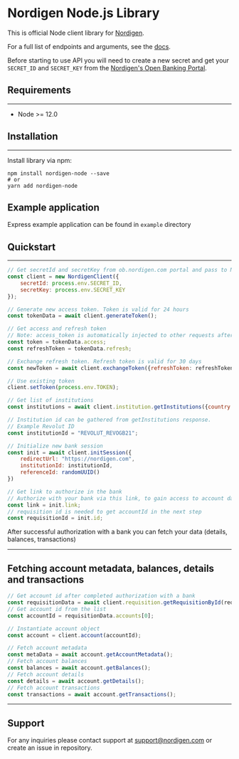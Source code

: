 # Nordigen Node.js Library


This is official Node client library for [Nordigen](https://nordigen.com/en).

For a full list of endpoints and arguments, see the [docs](https://nordigen.com/en/account_information_documenation/api-documention/overview/).

Before starting to use API you will need to create a new secret and get your `SECRET_ID` and `SECRET_KEY` from the [Nordigen's Open Banking Portal](https://ob.nordigen.com/user-secrets/).


## Requirements
---
* Node >= 12.0


## Installation
---
Install library via npm:

```
npm install nordigen-node --save
# or
yarn add nordigen-node
```

## Example application

Express example application can be found in `example` directory

## Quickstart
---

```javascript
// Get secretId and secretKey from ob.nordigen.com portal and pass to NordigenClient or load from .env file
const client = new NordigenClient({
    secretId: process.env.SECRET_ID,
    secretKey: process.env.SECRET_KEY
});

// Generate new access token. Token is valid for 24 hours
const tokenData = await client.generateToken();

// Get access and refresh token
// Note: access_token is automatically injected to other requests after you successfully obtain it
const token = tokenData.access;
const refreshToken = tokenData.refresh;

// Exchange refresh token. Refresh token is valid for 30 days
const newToken = await client.exchangeToken({refreshToken: refreshToken});

// Use existing token
client.setToken(process.env.TOKEN);

// Get list of institutions
const institutions = await client.institution.getInstitutions({country: "LV"});

// Institution id can be gathered from getInstitutions response.
// Example Revolut ID
const institutionId = "REVOLUT_REVOGB21";

// Initialize new bank session
const init = await client.initSession({
    redirectUrl: "https://nordigen.com",
    institutionId: institutionId,
    referenceId: randomUUID()
})

// Get link to authorize in the bank
// Authorize with your bank via this link, to gain access to account data
const link = init.link;
// requisition id is needed to get accountId in the next step
const requisitionId = init.id;
```

After successful authorization with a bank you can fetch your data (details, balances, transactions)

---
## Fetching account metadata, balances, details and transactions

```javascript
// Get account id after completed authorization with a bank
const requisitionData = await client.requisition.getRequisitionById(requisitionId);
// Get account id from the list
const accountId = requisitionData.accounts[0];

// Instantiate account object
const account = client.account(accountId);

// Fetch account metadata
const metaData = await account.getAccountMetadata();
// Fetch account balances
const balances = await account.getBalances();
// Fetch account details
const details = await account.getDetails();
// Fetch account transactions
const transactions = await account.getTransactions();
```
---

## Support

For any inquiries please contact support at [support@nordigen.com](support@nordigen.com) or create an issue in repository.
